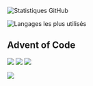 
![Statistiques GitHub](https://github-readme-stats.vercel.app/api?username=mbido&show_icons=true&theme=radical)

![Langages les plus utilisés](https://github-readme-stats.vercel.app/api/top-langs/?username=mbido&layout=compact&theme=radical)

## Advent of Code
![](https://img.shields.io/badge/day%20📅-2-blue)
![](https://img.shields.io/badge/stars%20⭐-4-yellow)
![](https://img.shields.io/badge/days%20completed-2-red)

![](https://aoc-stats.vercel.app/api/card?username=mbido&totalStars=104&currentYearStars=4&currentDay=2&completedDays=2&currentYear=2024)
